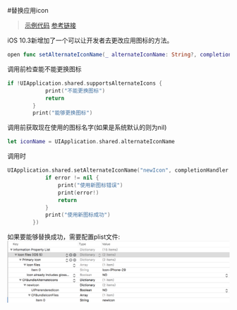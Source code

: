 #替换应用icon

> [示例代码](https://github.com/tangdaoyong/Runtime)
> [参考链接](http://www.cocoachina.com/ios/20170428/19012.html)

iOS 10.3新增加了一个可以让开发者去更改应用图标的方法。

```Swift
open func setAlternateIconName(_ alternateIconName: String?, completionHandler: ((Error?) -> Swift.Void)? = nil)
```
调用前检查能不能更换图标

```Swift
if !UIApplication.shared.supportsAlternateIcons {
            print("不能更换图标")
            return
        }
        print("能够更换图标")
```
调用前获取现在使用的图标名字(如果是系统默认的则为nil)

```Swift
let iconName = UIApplication.shared.alternateIconName
```
调用时

```Swift
UIApplication.shared.setAlternateIconName("newIcon", completionHandler: { (error) in
            if error != nil {
                print("使用新图标错误")
                print(error!)
                return
            }
            print("使用新图标成功")
        })
```
如果要能够替换成功，需要配置plist文件:
![](images/plist.png)


